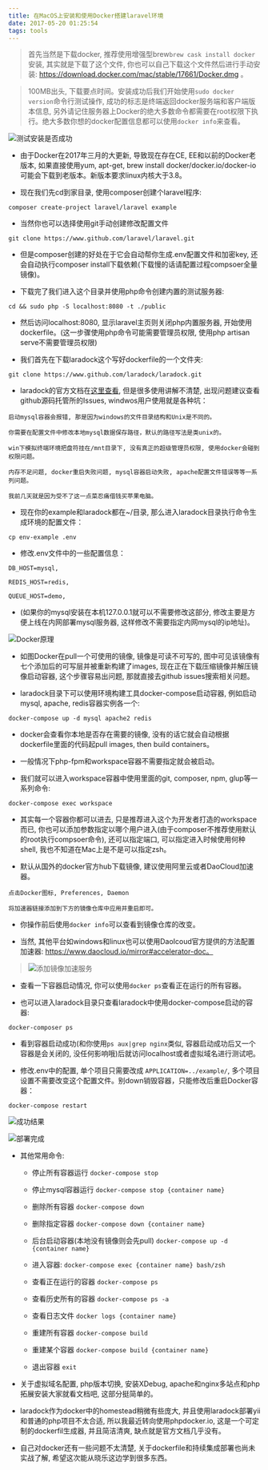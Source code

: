 ```yaml
---
title: 在MacOS上安装和使用Docker搭建laravel环境
date: 2017-05-20 01:25:54
tags: tools
---
```


> 首先当然是下载docker, 推荐使用增强型brew`brew cask install docker`安装, 其实就是下载了这个文件, 你也可以自己下载这个文件然后进行手动安装: https://download.docker.com/mac/stable/17661/Docker.dmg 。

> 100MB出头, 下载要点时间。安装成功后我们开始使用`sudo docker version`命令行测试操作, 成功的标志是终端返回docker服务端和客户端版本信息, 另外请记住服务器上Docker的绝大多数命令都需要在root权限下执行。绝大多数你想的docker配置信息都可以使用`docker info`来查看。

<!-- more -->

![测试安装是否成功](http://upload-images.jianshu.io/upload_images/3995745-0501e24fc8597a82.png?imageMogr2/auto-orient/strip%7CimageView2/2/w/1240)

- 由于Docker在2017年三月的大更新, 导致现在存在CE, EE和以前的Docker老版本, 如果直接使用yum, apt-get, brew install docker/docker.io/docker-io可能会下载到老版本。新版本要求linux内核大于3.8。

- 现在我们先cd到家目录, 使用composer创建个laravel程序:

```
composer create-project laravel/laravel example
```

- 当然你也可以选择使用git手动创建修改配置文件

```
git clone https://www.github.com/laravel/laravel.git
```

- 但是composer创建的好处在于它会自动帮你生成.env配置文件和加密key, 还会自动执行composer install下载依赖(下载慢的话请配置过程compsoer全量镜像)。

- 下载完了我们进入这个目录并使用php命令创建内置的测试服务器:

```
cd && sudo php -S localhost:8080 -t ./public
```

- 然后访问localhost:8080, 显示laravel主页则关闭php内置服务器, 开始使用dockerfile。(这一步骤使用php命令可能需要管理员权限, 使用php artisan serve不需要管理员权限)

- 我们首先在下载laradock这个写好dockerfile的一个文件夹:

```
git clone https://www.github.com/laradock/laradock.git
```

- laradock的官方文档在[这里查看](http://laradock.io), 但是很多使用讲解不清楚, 出现问题建议查看github源码托管所的Issues, windwos用户使用就是各种坑：

```
启动mysql容器会报错, 那是因为windows的文件目录结构和Unix是不同的。

你需要在配置文件中修改本地mysql数据保存路径，默认的路径写法是类unix的。

win下模拟终端环境把盘符挂在/mnt目录下, 没有真正的超级管理员权限, 使用docker会碰到权限问题。

内存不足问题, docker重启失败问题, mysql容器启动失败, apache配置文件错误等等一系列问题。

我前几天就是因为受不了这一点菜忍痛借钱买苹果电脑。
```

- 现在你的example和laradock都在~/目录, 那么进入laradock目录执行命令生成环境的配置文件：

```
cp env-example .env
```

- 修改.env文件中的一些配置信息：

```
DB_HOST=mysql,

REDIS_HOST=redis,

QUEUE_HOST=demo,
```
- (如果你的mysql安装在本机127.0.0.1就可以不需要修改这部分, 修改主要是方便上线在内网部署mysql服务器, 这样修改不需要指定内网mysql的ip地址)。

![Docker原理](http://upload-images.jianshu.io/upload_images/3995745-0c05d731f533ddfd.png?imageMogr2/auto-orient/strip%7CimageView2/2/w/1240)

- 如图Docker在pull一个可使用的镜像, 镜像是可读不可写的, 图中可见该镜像有七个添加后的可写层并被重新构建了images, 现在正在下载压缩镜像并解压镜像启动容器, 这个步骤容易出问题, 那就直接去github issues搜索相关问题。

- laradock目录下可以使用环境构建工具docker-compose启动容器, 例如启动mysql, apache, redis容器实例各一个:

```
docker-compose up -d mysql apache2 redis
```

- docker会查看你本地是否存在需要的镜像, 没有的话它就会自动根据dockerfile里面的代码起pull images, then build containers。

- 一般情况下php-fpm和workspace容器不需要指定就会被启动。

- 我们就可以进入workspace容器中使用里面的git, composer, npm, glup等一系列命令:

```
docker-compose exec workspace
```

- 其实每一个容器你都可以进去, 只是推荐进入这个为开发者打造的workspace而已, 你也可以添加参数指定以哪个用户进入(由于composer不推荐使用默认的root执行compsoer命令), 还可以指定端口, 可以指定进入时候使用何种shell, 我也不知道在Mac上是不是可以指定zsh。

- 默认从国外的docker官方hub下载镜像, 建议使用阿里云或者DaoCloud加速器。

```
点击Docker图标, Preferences, Daemon

将加速器链接添加到下方的镜像仓库中应用并重启即可。
```
- 你操作前后使用`docker info`可以查看到镜像仓库的改变。

- 当然, 其他平台如windows和linux也可以使用DaoIcoud官方提供的方法配置加速器:
https://www.daocloud.io/mirror#accelerator-doc。

> ![添加镜像加速服务](http://upload-images.jianshu.io/upload_images/3995745-edcf937bc41dbb81.png?imageMogr2/auto-orient/strip%7CimageView2/2/w/1240)

- 查看一下容器启动情况, 你可以使用`docker ps`查看正在运行的所有容器。

- 也可以进入laradock目录只查看laradock中使用docker-compose启动的容器:

```
docker-composer ps
```

- 看到容器启动成功(和你使用`ps aux|grep nginx`类似, 容器启动成功后又一个容器是会关闭的, 没任何影响哦)后就访问localhost或者虚拟域名进行测试吧。

- 修改.env中的配置, 单个项目只需要改成  `APPLICATION=../example/`, 多个项目设置不需要改变这个配置文件。别down销毁容器，只能修改后重启Docker容器：

```
docker-compose restart
```

![成功结果](http://upload-images.jianshu.io/upload_images/3995745-3b02bcc177b4e454.png?imageMogr2/auto-orient/strip%7CimageView2/2/w/1240)

![部署完成](http://upload-images.jianshu.io/upload_images/3995745-36a98bfe7b291d5c.png?imageMogr2/auto-orient/strip%7CimageView2/2/w/1240)

- 其他常用命令:
    - 停止所有容器运行
    `docker-compose stop`

    - 停止mysql容器运行
    `docker-compose stop {container name}`

    - 删除所有容器
    `docker-compose down`

    - 删除指定容器
    `docker-compose down {container name}`

    - 后台启动容器(本地没有镜像则会先pull)
    `docker-compose up -d {container name}`

    - 进入容器:
    `docker-compose exec {container name} bash/zsh`

    - 查看正在运行的容器
    `docker-compose ps`

    - 查看历史所有的容器
    `docker-compose ps -a`

    - 查看日志文件
    `docker logs {container name}`

    - 重建所有容器
    `docker-compose build`

    - 重建某个容器
    `docker-compose build {container name}`

    - 退出容器
    `exit`

- 关于虚拟域名配置, php版本切换, 安装XDebug, apache和nginx多站点和php拓展安装大家就看文档吧, 这部分挺简单的。

- laradock作为docker中的homestead稍微有些庞大, 并且使用laradock部署yii和普通的php项目不太合适, 所以我最近转向使用phpdocker.io, 这是一个可定制的dockerfil生成器, 并且简洁清爽, 缺点就是官方文档几乎没有。

- 自己对docker还有一些问题不太清楚, 关于dockerfile和持续集成部署也尚未实战了解, 希望这次能从晓乐这边学到很多东西。
